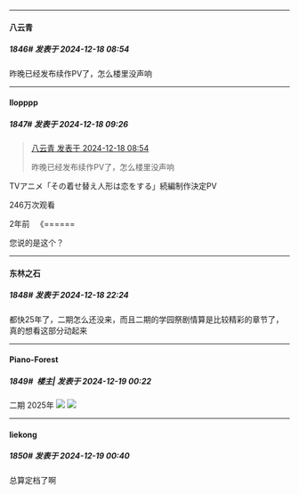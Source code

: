 ﻿
*****

####  八云青  
##### 1846#       发表于 2024-12-18 08:54

昨晚已经发布续作PV了，怎么楼里没声响


*****

####  llopppp  
##### 1847#       发表于 2024-12-18 09:26

<blockquote><a href="httphttps://bbs.saraba1st.com/2b/forum.php?mod=redirect&amp;goto=findpost&amp;pid=66952491&amp;ptid=1998862" target="_blank">八云青 发表于 2024-12-18 08:54</a>

昨晚已经发布续作PV了，怎么楼里没声响</blockquote>
TVアニメ「その着せ替え人形は恋をする」続編制作決定PV

246万次观看

2年前   《======

您说的是这个？


*****

####  东林之石  
##### 1848#       发表于 2024-12-18 22:24

都快25年了，二期怎么还没来，而且二期的学园祭剧情算是比较精彩的章节了，真的想看这部分动起来


*****

####  Piano-Forest  
##### 1849#         楼主| 发表于 2024-12-19 00:22

二期 2025年
<img src="https://p.sda1.dev/20/0a4ffa65bca15dfcd61207726e04794d/20241219_002053.jpg" referrerpolicy="no-referrer">
<img src="https://p.sda1.dev/20/b663f04e62182c8d8f5dd775358052b8/006psSHLly1hwo9gz7iwsj30zk0iyjur.jpg" referrerpolicy="no-referrer">


*****

####  liekong  
##### 1850#       发表于 2024-12-19 00:40

总算定档了啊


